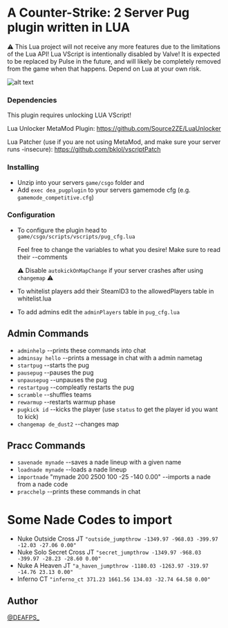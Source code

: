 # A Counter-Strike: 2 Server Pug plugin written in LUA

⚠ This Lua project will not receive any more features due to the limitations of the Lua API! Lua VScript is intentionally disabled by Valve! It is expected to be replaced by Pulse in the future, and will likely be completely removed from the game when that happens. Depend on Lua at your own risk.

![alt text](https://i.imgur.com/mblcbTI.jpeg)

### Dependencies

This plugin requires unlocking LUA VScript!

Lua Unlocker MetaMod Plugin: https://github.com/Source2ZE/LuaUnlocker

Lua Patcher (use if you are not using MetaMod, and make sure your server runs -insecure): https://github.com/bklol/vscriptPatch

### Installing

* Unzip into your servers `game/csgo` folder and
* Add `exec dea_pugplugin` to your servers gamemode cfg (e.g. `gamemode_competitive.cfg`)

### Configuration

* To configure the plugin head to `game/csgo/scripts/vscripts/pug_cfg.lua`

  Feel free to change the variables to what you desire! Make sure to read their --comments

  ⚠ Disable `autokickOnMapChange` if your server crashes after using `changemap` ⚠
  
* To whitelist players add their SteamID3 to the allowedPlayers table in whitelist.lua

* To add admins edit the `adminPlayers` table in `pug_cfg.lua`

## Admin Commands
- `adminhelp`            --prints these commands into chat
- `adminsay hello`       --prints a message in chat with a admin nametag
- `startpug`             --starts the pug
- `pausepug`             --pauses the pug
- `unpausepug`           --unpauses the pug
- `restartpug`           --compleatly restarts the pug
- `scramble`             --shuffles teams
- `rewarmup`             --restarts warmup phase
- `pugkick id`           --kicks the player (use `status` to get the player id you want to kick)
- `changemap de_dust2`   --changes map

## Pracc Commands
- `savenade mynade`      --saves a nade lineup with a given name
- `loadnade mynade`      --loads a nade lineup
- `importnade` "mynade 200 2500 100 -25 -140 0.00" --imports a nade from a nade code
- `pracchelp`            --prints these commands in chat

# Some Nade Codes to import
- Nuke Outside Cross JT `"outside_jumpthrow -1349.97 -968.03 -399.97 -12.03 -27.06 0.00"`
- Nuke Solo Secret Cross JT `"secret_jumpthrow -1349.97 -968.03 -399.97 -28.23 -28.60 0.00"`
- Nuke A Heaven JT `"a_haven_jumpthrow -1180.03 -1263.97 -319.97 -14.76 23.13 0.00"`
- Inferno CT `"inferno_ct 371.23 1661.56 134.03 -32.74 64.58 0.00"`

## Author
[@DEAFPS_](https://twitter.com/deafps_)
